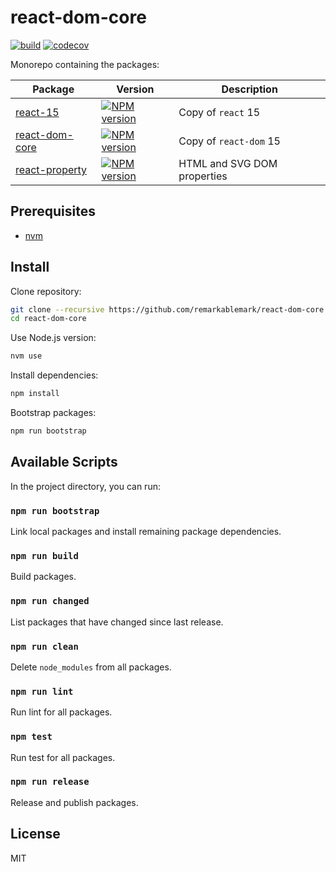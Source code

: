 # react-dom-core

[![build](https://github.com/remarkablemark/react-dom-core/actions/workflows/build.yml/badge.svg)](https://github.com/remarkablemark/react-dom-core/actions/workflows/build.yml)
[![codecov](https://codecov.io/gh/remarkablemark/react-dom-core/branch/master/graph/badge.svg?token=7SBKW68CLE)](https://codecov.io/gh/remarkablemark/react-dom-core)

Monorepo containing the packages:

<!-- prettier-ignore-start -->
| Package | Version | Description |
| --- | --- | --- |
| [react-15](packages/react-15) | [![NPM version](https://img.shields.io/npm/v/react-15.svg)](https://www.npmjs.com/package/react-15) | Copy of `react` 15 |
| [react-dom-core](packages/react-dom-core) | [![NPM version](https://img.shields.io/npm/v/react-dom-core.svg)](https://www.npmjs.com/package/react-dom-core) | Copy of `react-dom` 15 |
| [react-property](packages/react-property) | [![NPM version](https://img.shields.io/npm/v/react-property.svg)](https://www.npmjs.com/package/react-property) | HTML and SVG DOM properties |
<!-- prettier-ignore-end -->

## Prerequisites

- [nvm](https://github.com/nvm-sh/nvm#installing-and-updating)

## Install

Clone repository:

```sh
git clone --recursive https://github.com/remarkablemark/react-dom-core.git
cd react-dom-core
```

Use Node.js version:

```sh
nvm use
```

Install dependencies:

```sh
npm install
```

Bootstrap packages:

```sh
npm run bootstrap
```

## Available Scripts

In the project directory, you can run:

### `npm run bootstrap`

Link local packages and install remaining package dependencies.

### `npm run build`

Build packages.

### `npm run changed`

List packages that have changed since last release.

### `npm run clean`

Delete `node_modules` from all packages.

### `npm run lint`

Run lint for all packages.

### `npm test`

Run test for all packages.

### `npm run release`

Release and publish packages.

## License

MIT
